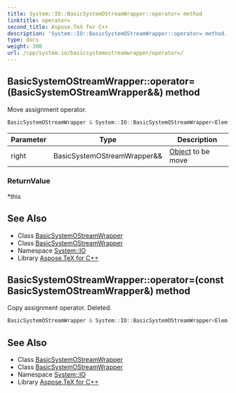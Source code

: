 ```yaml
---
title: System::IO::BasicSystemOStreamWrapper::operator= method
linktitle: operator=
second_title: Aspose.TeX for C++
description: 'System::IO::BasicSystemOStreamWrapper::operator= method. Move assignment operator in C++.'
type: docs
weight: 300
url: /cpp/system.io/basicsystemostreamwrapper/operator=/
---
```

## BasicSystemOStreamWrapper::operator=(BasicSystemOStreamWrapper\&&) method


Move assignment operator.

```cpp
BasicSystemOStreamWrapper & System::IO::BasicSystemOStreamWrapper<Elem, Traits>::operator=(BasicSystemOStreamWrapper &&right) noexcept
```


| Parameter | Type | Description |
| --- | --- | --- |
| right | BasicSystemOStreamWrapper\&& | [Object](../../../system/object/) to be move |

### ReturnValue

*this

## See Also

* Class [BasicSystemOStreamWrapper](../)
* Class [BasicSystemOStreamWrapper](../)
* Namespace [System::IO](../../)
* Library [Aspose.TeX for C++](../../../)
## BasicSystemOStreamWrapper::operator=(const BasicSystemOStreamWrapper\&) method


Copy assignment operator. Deleted.

```cpp
BasicSystemOStreamWrapper & System::IO::BasicSystemOStreamWrapper<Elem, Traits>::operator=(const BasicSystemOStreamWrapper &)=delete
```

## See Also

* Class [BasicSystemOStreamWrapper](../)
* Class [BasicSystemOStreamWrapper](../)
* Namespace [System::IO](../../)
* Library [Aspose.TeX for C++](../../../)
